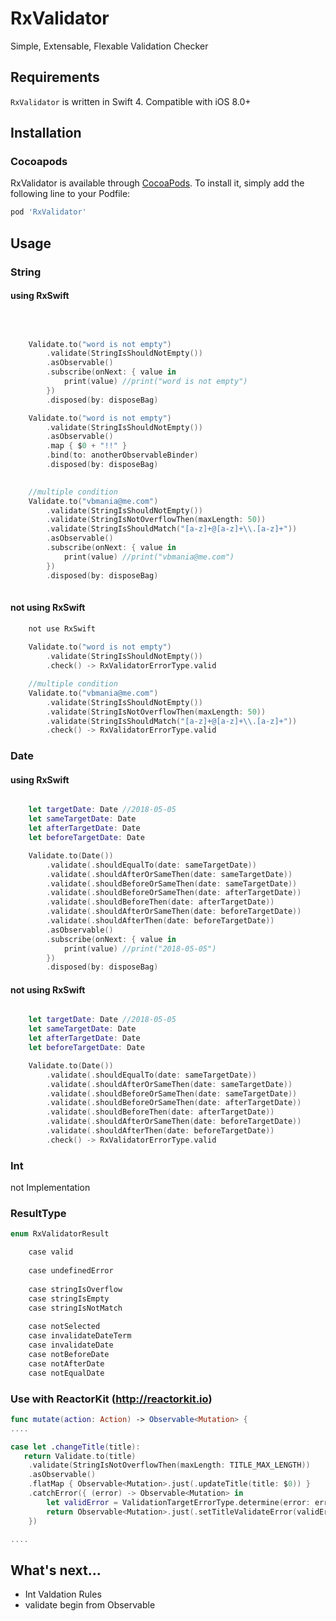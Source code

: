 # RxValidator
Simple, Extensable, Flexable Validation Checker

## Requirements

`RxValidator` is written in Swift 4. Compatible with iOS 8.0+

## Installation

### Cocoapods

RxValidator is available through [CocoaPods](http://cocoapods.org). To install
it, simply add the following line to your Podfile:

```ruby
pod 'RxValidator'
```

## Usage

### String
#### using RxSwift
```swift

	
	
	Validate.to("word is not empty")
		.validate(StringIsShouldNotEmpty())
		.asObservable()
		.subscribe(onNext: { value in
        	print(value) //print("word is not empty")
		})
		.disposed(by: disposeBag)

	Validate.to("word is not empty")
		.validate(StringIsShouldNotEmpty())
		.asObservable()
		.map { $0 + "!!" }
		.bind(to: anotherObservableBinder)
		.disposed(by: disposeBag)
		

	//multiple condition
	Validate.to("vbmania@me.com")
		.validate(StringIsShouldNotEmpty())
		.validate(StringIsNotOverflowThen(maxLength: 50))
		.validate(StringIsShouldMatch("[a-z]+@[a-z]+\\.[a-z]+"))
		.asObservable()
		.subscribe(onNext: { value in
        	print(value) //print("vbmania@me.com")
		})
		.disposed(by: disposeBag)
		
```

#### not using RxSwift
```swift
	not use RxSwift
	
	Validate.to("word is not empty")
		.validate(StringIsShouldNotEmpty())
		.check() -> RxValidatorErrorType.valid

	//multiple condition
	Validate.to("vbmania@me.com")
		.validate(StringIsShouldNotEmpty())
		.validate(StringIsNotOverflowThen(maxLength: 50))
		.validate(StringIsShouldMatch("[a-z]+@[a-z]+\\.[a-z]+"))
		.check() -> RxValidatorErrorType.valid

```

### Date
#### using RxSwift
```swift

	let targetDate: Date //2018-05-05
	let sameTargetDate: Date
	let afterTargetDate: Date
	let beforeTargetDate: Date

	Validate.to(Date())
		.validate(.shouldEqualTo(date: sameTargetDate))
		.validate(.shouldAfterOrSameThen(date: sameTargetDate))
		.validate(.shouldBeforeOrSameThen(date: sameTargetDate))
		.validate(.shouldBeforeOrSameThen(date: afterTargetDate))
		.validate(.shouldBeforeThen(date: afterTargetDate))
		.validate(.shouldAfterOrSameThen(date: beforeTargetDate))
		.validate(.shouldAfterThen(date: beforeTargetDate))
		.asObservable()
		.subscribe(onNext: { value in
        	print(value) //print("2018-05-05")
		})
		.disposed(by: disposeBag)

```

#### not using RxSwift
```swift

	let targetDate: Date //2018-05-05
	let sameTargetDate: Date
	let afterTargetDate: Date
	let beforeTargetDate: Date

	Validate.to(Date())
		.validate(.shouldEqualTo(date: sameTargetDate))
		.validate(.shouldAfterOrSameThen(date: sameTargetDate))
		.validate(.shouldBeforeOrSameThen(date: sameTargetDate))
		.validate(.shouldBeforeOrSameThen(date: afterTargetDate))
		.validate(.shouldBeforeThen(date: afterTargetDate))
		.validate(.shouldAfterOrSameThen(date: beforeTargetDate))
		.validate(.shouldAfterThen(date: beforeTargetDate))
		.check() -> RxValidatorErrorType.valid

```


### Int

not Implementation


### ResultType
```swift
enum RxValidatorResult

    case valid
    
    case undefinedError
    
    case stringIsOverflow
    case stringIsEmpty
    case stringIsNotMatch
    
    case notSelected
    case invalidateDateTerm
    case invalidateDate
    case notBeforeDate
    case notAfterDate
    case notEqualDate
```

### Use with ReactorKit (http://reactorkit.io)
```swift
func mutate(action: Action) -> Observable<Mutation> {
....

case let .changeTitle(title):
   return Validate.to(title)
	.validate(StringIsNotOverflowThen(maxLength: TITLE_MAX_LENGTH))
	.asObservable()
	.flatMap { Observable<Mutation>.just(.updateTitle(title: $0)) }
	.catchError({ (error) -> Observable<Mutation> in
		let validError = ValidationTargetErrorType.determine(error: error)
		return Observable<Mutation>.just(.setTitleValidateError(validError, title))
	})

....

```



## What's next...

* Int Valdation Rules
* validate begin from Observable

